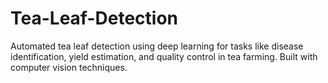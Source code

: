 # Tea-Leaf-Detection
Automated tea leaf detection using deep learning for tasks like disease identification, yield estimation, and quality control in tea farming. Built with computer vision techniques.
